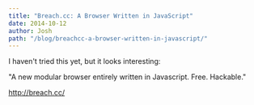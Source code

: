 ```yaml
---
title: "Breach.cc: A Browser Written in JavaScript"
date: 2014-10-12
author: Josh
path: "/blog/breachcc-a-browser-written-in-javascript/"
---
```


I haven't tried this yet, but it looks interesting:

"A new modular browser entirely written in Javascript. Free. Hackable."

http://breach.cc/
